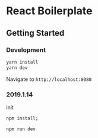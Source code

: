 # React Boilerplate

## Getting Started

### Development

```bash
yarn install
yarn dev
```

Navigate to `http://localhost:8080`

### 2019.1.14

init

```bash
npm install;
```

```bash
npm run dev
```
